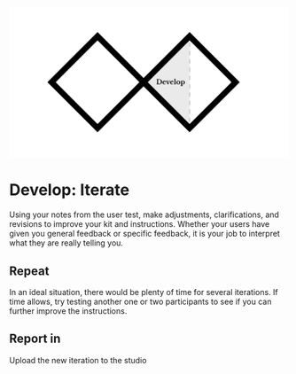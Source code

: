 ![Double Diamond Develop Phase graphic](/assets/dd-process-develop-1200px@2x.png)

# Develop: Iterate

Using your notes from the user test, make adjustments, clarifications, and revisions to improve your kit and instructions. Whether your users have given you general feedback or specific feedback, it is your job to interpret what they are really telling you. 

## Repeat
In an ideal situation, there would be plenty of time for several iterations. If time allows, try testing another one or two participants to see if you can further improve the instructions. 

## Report in
Upload the new iteration to the studio